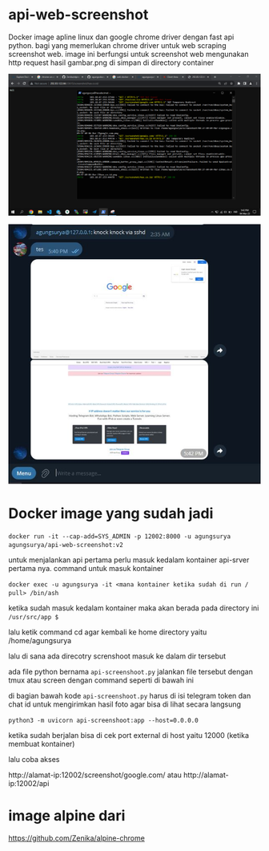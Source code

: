 # api-web-screenshot
Docker image apline linux dan google chrome driver dengan fast api python. bagi yang  memerlukan chrome driver untuk web scraping screenshot web. image ini berfungsi untuk screenshot web mengunakan http request hasil gambar.png di simpan di directory container

![image](https://github.com/agungsoboru/api-web-screenshot/blob/main/gambar/Screenshot%20(848).png)

![image](https://github.com/agungsoboru/api-web-screenshot/blob/main/gambar/Capturess.JPG)

# Docker image yang sudah jadi 

`docker run -it --cap-add=SYS_ADMIN -p 12002:8000 -u agungsurya agungsurya/api-web-screenshot:v2`

untuk menjalankan api pertama perlu masuk kedalam kontainer api-srver pertama nya. command untuk masuk kontainer

`docker exec -u agungsurya -it <mana kontainer ketika sudah di run / pull> /bin/ash`

ketika sudah masuk kedalam kontainer maka akan berada pada directory ini `/usr/src/app $`

lalu ketik command cd agar kembali ke home directory yaitu /home/agungsurya

lalu di sana ada direcotry screnshoot masuk ke dalam dir tersebut

ada file python bernama `api-screenshoot.py` jalankan file tersebut dengan tmux atau screen dengan command seperti di bawah ini

di bagian bawah kode `api-screenshoot.py` harus di isi telegram token dan chat id untuk mengirimkan hasil foto agar bisa di lihat secara langsung 

`python3 -m uvicorn api-screenshoot:app --host=0.0.0.0`

ketika sudah berjalan bisa di cek port external di host yaitu 12000 (ketika membuat kontainer)

lalu coba akses

http://alamat-ip:12002/screenshot/google.com/ atau http://alamat-ip:12002/api

# image alpine dari

https://github.com/Zenika/alpine-chrome

